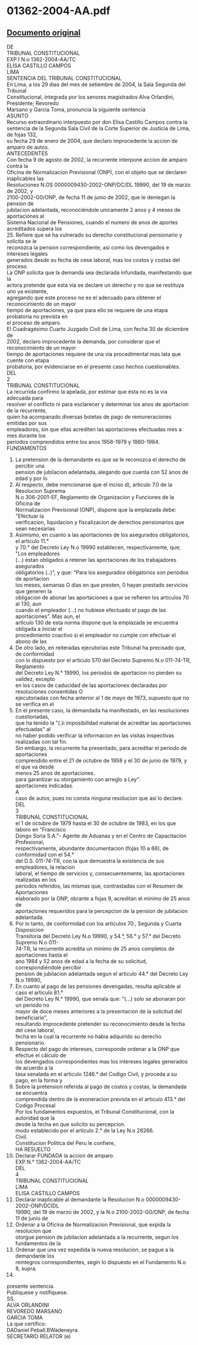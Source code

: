 
01362-2004-AA.pdf
=================
  
[Documento original](https://tc.gob.pe/jurisprudencia/2004/01362-2004-AA.pdf)  
---  
DE  
TRIBUNAL CONSTITUCIONAL  
EXP.1 N.o 1362-2004-AA/TC  
ELISA CASTILLO CAMPOS  
LIMA  
SENTENCIA DEL TRIBUNAL CONSTITUCIONAL  
En Lima, a los 29 dias del mes de setiembre de 2004, la Sala Segunda del Tribunal  
Constitucional, integrada por los senores magistrados Alva Orlandini, Presidente; Revoredo  
Marsano y Garcia Toma, pronuncia la siguiente sentencia  
ASUNTO  
Recurso extraordinario interpuesto por don Elisa Castillo Campos contra la  
sentencia de la Segunda Sala Civil de la Corte Superior de Justicia de Lima, de fojas 132,  
su fecha 29 de enero de 2004, que declaro improcedente la accion de amparo de autos.  
ANTECEDENTES  
Con fecha 9 de agosto de 2002, la recurrente interpone accion de amparo contra la  
Oficina de Normalizacion Previsional (ONP), con el objeto que se declaren inaplicables las  
Resoluciones N.OS 0000009430-2002-ONP/DC/DL 19990, del 19 de marzo de 2002, y  
2100-2002-G0/ONP, de fecha 11 de junio de 2002, que le deniegan la pension de  
jubilacion adelantada, reconociéndole unicamente 2 anos y 4 meses de aportaciones al  
Sistema Nacional de Pensiones, cuando el numero de anos de aportes acreditados supera los  
25. Refiere que se ha vulnerado su derecho constitucional pensionario y solicita se le  
reconozca la pension correspondiente, asi como los devengados e intereses legales  
generados desde su fecha de cese laboral, mas los costos y costas del proceso.  
La ONP solicita que la demanda sea declarada infundada, manifestando que la  
actora pretende que esta via se declare un derecho y no que se restituya uno ya existente,  
agregando que este proceso no es el adecuado para obtener el reconocimiento de un mayor  
tiempo de aportaciones, ya que para ello se requiere de una etapa probatoria no prevista en  
el proceso de amparo.  
El Cuadragésimo Cuarto Juzgado Civil de Lima, con fecha 30 de diciembre de  
2002, declaro improcedente la demanda, por considerar que el reconocimiento de un mayor  
tiempo de aportaciones requiere de una via procedimental mas lata que cuente con etapa  
probatoria, por evidenciarse en el presente caso hechos cuestionables.  
DEL  
2  
TRIBUNAL CONSTITUCIONAL  
La recurrida confirmo la apelada, por estimar que ésta no es la via adecuada para  
resolver el conflicto ni para esclarecer y determinar los anos de aportacion de la recurrente,  
quien ha acompanado diversas boletas de pago de remuneraciones emitidas por sus  
empleadores, sin que ellas acrediten las aportaciones efectuadas mes a mes durante los  
periodos comprendidos entre los anos 1958-1979 y 1980-1984.  
FUNDAMENTOS  
1. La pretension de la demandante es que se le reconozca el derecho de percibir una  
pension de jubilacion adelantada, alegando que cuenta con 52 anos de edad y por lo  
2. Al respecto, debe mencionarse que el inciso d), articulo 7.0 de la Resolucion Suprema  
N.o 306-2001-EF, Reglamento de Organizacion y Funciones de la Oficina de  
Normalizacion Previsional (ONP), dispone que la emplazada debe: "Efectuar la  
verificacion, liquidacion y fiscalizacion de derechos pensionarios que sean necesarias  
3. Asimismo, en cuanto a las aportaciones de los asegurados obligatorios, el articulo 11.°  
y 70.° del Decreto Ley N.o 19990 establecen, respectivamente, que; "Los empleadores  
(...) estan obligados a retener las aportaciones de los trabajadores asegurados  
obligatorios (..)", y que: "Para los asegurados obligatorios son periodos de aportacion  
los meses, semanas O dias en que presten, 0 hayan prestado servicios que generen la  
obligacion de abonar las aportaciones a que se refieren los articulos 70 al 130, aun  
cuando el empleador (...) no hubiese efectuado el pago de las aportaciones". Mas aun, el  
articulo 130 de esta norma dispone que la emplazada se encuentra obligada a iniciar el  
procedimiento coactivo si el empleador no cumple con efectuar el abono de las  
4. De otro lado, en reiteradas ejecutorias este Tribunal ha precisado que, de conformidad  
con lo dispuesto por el articulo 570 del Decreto Supremo N.o 011-74-TR, Reglamento  
del Decreto Ley N.° 19990, los periodos de aportacion no pierden su validez, excepto  
en los casos de caducidad de las aportaciones declaradas por resoluciones consentidas O  
ejecutoriadas con fecha anterior al 1 de mayo de 1973, supuesto que no se verifica en el  
5. En el presente caso, la demandada ha manifestado, en las resoluciones cuestionadas,  
que ha tenido la "(.)i imposibilidad material de acreditar las aportaciones efectuadas" al  
no haber podido verificar la informacion en las visitas inspectivas realizadas con tal fin.  
Sin embargo, la recurrente ha presentado, para acreditar el periodo de aportaciones  
comprendido entre el 21 de octubre de 1958 y el 30 de junio de 1979, y el que va desde  
menos 25 anos de aportaciones.  
para garantizar su otorgamiento con arreglo a Ley".  
aportaciones indicadas.  
A  
caso de autos, pues no consta ninguna resolucion que asi lo declare.  
DEL  
3  
TRIBUNAL CONSTITUCIONAL  
el 1 de octubre de 1979 hasta el 30 de octubre de 1983, en los que laboro en "Francisco  
Dongo Soria S.A."- Agente de Aduanas y en el Centro de Capacitacion Profesional,  
respectivamente, abundante documentacion (fojas 10 a 66), de conformidad con el 54.°  
del D.S. 011-74-TR, con la que demuestra la existencia de sus empleadores, la relacion  
laboral, el tiempo de servicios y, consecuentemente, las aportaciones realizadas en los  
periodos referidos, las mismas que, contrastadas con el Resumen de Aportaciones  
elaborado por la ONP, obrante a fojas 9, acreditan el minimo de 25 anos de  
aportaciones requeridos para la percepcion de la pension de jubilacion adelantada.  
6. Por lo tanto, de conformidad con los articulos 70., Segunda y Cuarta Disposicion  
Transitoria del Decreto Ley N.o 19990, y 54.°, 56.° y 57.° del Decreto Supremo N.o 011-  
74-TR, la recurrente acredita un minimo de 25 anos completos de aportaciones hasta el  
ano 1984 y 52 anos de edad a la fecha de su solicitud, correspondiéndole percibir  
pension de jubilacion adelantada segun el articulo 44.° del Decreto Ley N.o 19990,  
7. En cuanto al pago de las pensiones devengadas, resulta aplicable al caso el articulo 81.°  
del Decreto Ley N.° 19990, que senala que: "(...) solo se abonaran por un periodo no  
mayor de doce meses anteriores a la presentacion de la solicitud del beneficiario",  
resultando improcedente pretender su reconocimiento desde la fecha del cese laboral,  
fecha en la cual la recurrente no habia adquirido su derecho pensionario.  
8. Respecto del pago de intereses, corresponde ordenar a la ONP que efectue el câlculo de  
los devengados correspondientes mas los intereses legales generados de acuerdo a la  
tasa senalada en el articulo 1246.° del Codigo Civil, y proceda a su pago, en la forma y  
9. Sobre la pretension referida al pago de costos y costas, la demandada se encuentra  
comprendida dentro de la exoneracion prevista en el articulo 413.° del Codigo Procesal  
Por los fundamentos expuestos, el Tribunal Constitucional, con la autoridad que la  
desde la fecha en que solicito su percepcion.  
modo establecido por el articulo 2.° de la Ley N.o 28266.  
Civil.  
Constitucion Politica del Peru le confiere,  
HA RESUELTO  
1. Declarar FUNDADA la accion de amparo.  
EXP.N.° 1362-2004-AA/TC  
DEL  
4  
TRIBUNAL CONSTITUCIONAL  
LIMA  
ELISA CASTILLO CAMPOS  
2. Declarar inaplicable al demandante la Resolucion N.o 0000009430-2002-ONP/DCIDL  
19990, del 19 de marzo de 2002, y la N.o 2100-2002-G0/ONP, de fecha 11 de junio de  
3. Ordenar a la Oficina de Normalizacion Previsional, que expida la resolucion que  
otorgue pension de jubilacion adelantada a la recurrente, segun los fundamentos de la  
4. Ordenar que una vez expedida la nueva resolucion, se pague a la demandante los  
reintegros correspondientes, segin lo dispuesto en el Fundamento N.o 8, supra.  
2002.  
presente sentencia.  
Publiquese y notifiquese.  
SS.  
ALVA ORLANDINI  
REVOREDO MARSANO  
GARCIA TOMA  
La que certifico:  
DADaniel Peball.BWadeneyra  
SECRETARIO RELATOR (e)